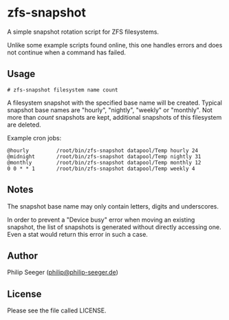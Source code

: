 zfs-snapshot
============

A simple snapshot rotation script for ZFS filesystems.

Unlike some example scripts found online, this one handles errors
and does not continue when a command has failed.



Usage
-----

    # zfs-snapshot filesystem name count

A filesystem snapshot with the specified base name will be created.
Typical snapshot base names are "hourly", "nightly", "weekly" or "monthly".
Not more than *count* snapshots are kept,
additional snapshots of this filesystem are deleted.

Example cron jobs:

    @hourly         /root/bin/zfs-snapshot datapool/Temp hourly 24
    @midnight       /root/bin/zfs-snapshot datapool/Temp nightly 31
    @monthly        /root/bin/zfs-snapshot datapool/Temp monthly 12
    0 0 * * 1       /root/bin/zfs-snapshot datapool/Temp weekly 4



Notes
-----

The snapshot base name may only contain letters, digits and underscores.

In order to prevent a "Device busy" error when moving an existing snapshot,
the list of snapshots is generated without directly accessing one.
Even a stat would return this error in such a case.



Author
------

Philip Seeger (philip@philip-seeger.de)



License
-------

Please see the file called LICENSE.




